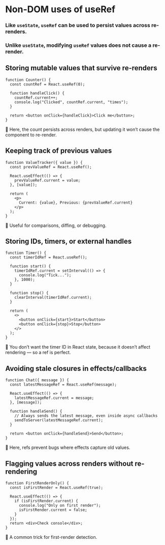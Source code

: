 # Non-DOM uses of useRef

### Like `useState`, `useRef` can be used to persist values across re-renders.
### Unlike `useState`, modifying `useRef` values does not cause a re-render.

## Storing mutable values that survive re-renders

```
function Counter() {
  const countRef = React.useRef(0);

  function handleClick() {
    countRef.current++;
    console.log("Clicked", countRef.current, "times");
  }

  return <button onClick={handleClick}>Click me</button>;
}
```

🔹 Here, the count persists across renders, but updating it won’t cause the component to re-render.

## Keeping track of previous values

```
function ValueTracker({ value }) {
  const prevValueRef = React.useRef();

  React.useEffect(() => {
    prevValueRef.current = value;
  }, [value]);

  return (
    <p>
      Current: {value}, Previous: {prevValueRef.current}
    </p>
  );
}
```

🔹 Useful for comparisons, diffing, or debugging.

## Storing IDs, timers, or external handles

```
function Timer() {
  const timerIdRef = React.useRef();

  function start() {
    timerIdRef.current = setInterval(() => {
      console.log("Tick...");
    }, 1000);
  }

  function stop() {
    clearInterval(timerIdRef.current);
  }

  return (
    <>
      <button onClick={start}>Start</button>
      <button onClick={stop}>Stop</button>
    </>
  );
}
```

🔹 You don’t want the timer ID in React state, because it doesn’t affect rendering — so a ref is perfect.

## Avoiding stale closures in effects/callbacks

```
function Chat({ message }) {
  const latestMessageRef = React.useRef(message);

  React.useEffect(() => {
    latestMessageRef.current = message;
  }, [message]);

  function handleSend() {
    // Always sends the latest message, even inside async callbacks
    sendToServer(latestMessageRef.current);
  }

  return <button onClick={handleSend}>Send</button>;
}
```

🔹 Here, refs prevent bugs where effects capture old values.

## Flagging values across renders without re-rendering

```
function FirstRenderOnly() {
  const isFirstRender = React.useRef(true);

  React.useEffect(() => {
    if (isFirstRender.current) {
      console.log("Only on first render");
      isFirstRender.current = false;
    }
  });
  return <div>Check console</div>;
}
```

🔹 A common trick for first-render detection.
